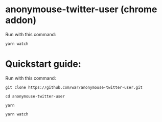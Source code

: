 # anonymouse-twitter-user (chrome addon)

Run with this command:
```
yarn watch
```

# Quickstart guide:

Run with this command:
```
git clone https://github.com/war/anonymouse-twitter-user.git

cd anonymouse-twitter-user

yarn

yarn watch
```
